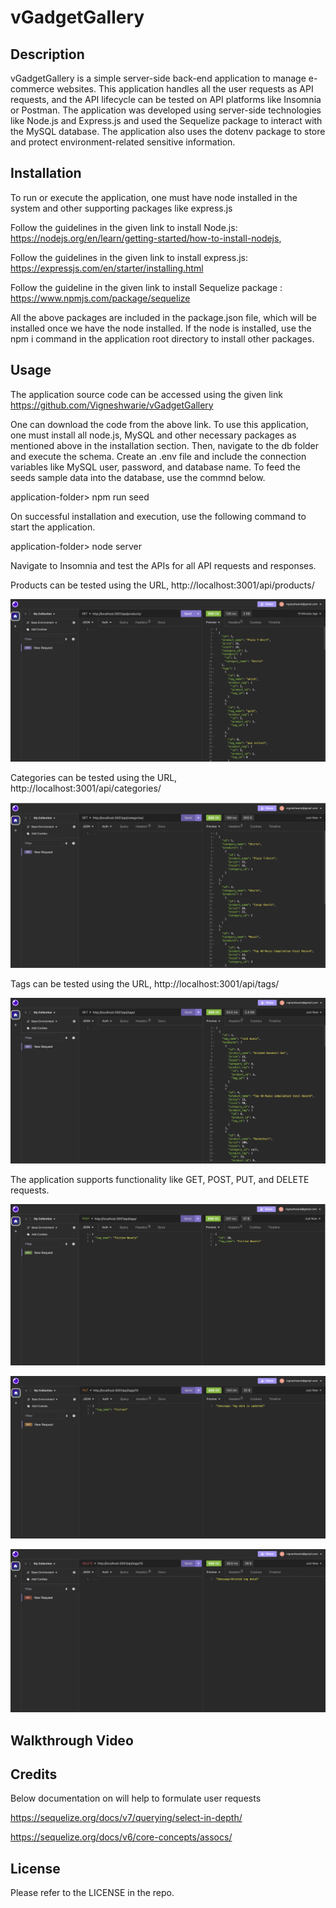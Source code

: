 # vGadgetGallery

## Description

vGadgetGallery is a simple server-side back-end application to manage e-commerce websites. This application handles all the user requests as API requests, and the API lifecycle can be tested on API platforms like Insomnia or Postman. The application was developed using server-side technologies like Node.js and Express.js and used the Sequelize package to interact with the MySQL database. The application also uses the dotenv package to store and protect environment-related sensitive information.

## Installation

To run or execute the application, one must have node installed in the system and other supporting packages like express.js

Follow the guidelines in the given link to install Node.js: https://nodejs.org/en/learn/getting-started/how-to-install-nodejs, 

Follow the guidelines in the given link to install express.js: https://expressjs.com/en/starter/installing.html 

Follow the guideline in the given link to install Sequelize package : https://www.npmjs.com/package/sequelize

All the above packages are included in the package.json file, which will be installed once we have the node installed. If the node is installed, use the npm i command in the application root directory to install other packages.

## Usage

The application source code can be accessed using the given link https://github.com/Vigneshwarie/vGadgetGallery

One can download the code from the above link. To use this application, one must install all node.js, MySQL and other necessary packages as mentioned above in the installation section. Then, navigate to the db folder and execute the schema. Create an .env file and include the connection variables like MySQL user, password, and database name. To feed the seeds sample data into the database, use the commnd below.

application-folder> npm run seed

On successful installation and execution, use the following command to start the application. 

application-folder> node server

Navigate to Insomnia and test the APIs for all API requests and responses.

Products can be tested using the URL, http://localhost:3001/api/products/

![Alt text](assets/images/GetProducts.png)

Categories can be tested using the URL, http://localhost:3001/api/categories/

![Alt text](assets/images/GetCategories.png)

Tags can be tested using the URL, http://localhost:3001/api/tags/

![Alt text](assets/images/GetTags.png)

The application supports functionality like GET, POST, PUT, and DELETE requests.

![Alt text](assets/images/PostTag.png)

![Alt text](assets/images/PutTag.png)

![Alt text](assets/images/DeleteTag.png)

## Walkthrough Video

## Credits

Below documentation on will help to formulate user requests

https://sequelize.org/docs/v7/querying/select-in-depth/

https://sequelize.org/docs/v6/core-concepts/assocs/

## License

Please refer to the LICENSE in the repo.
